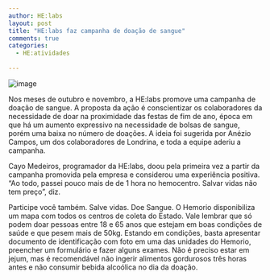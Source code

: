 ```yaml
---
author: HE:labs
layout: post
title: "HE:labs faz campanha de doação de sangue"
comments: true
categories:
  - HE:atividades
     
---
```


![image](/blog/images/posts/2012-11-21/doacaodesangue.jpg)

Nos meses de outubro e novembro, a HE:labs promove uma campanha de doação de sangue. A proposta da ação é conscientizar os colaboradores da necessidade de doar na proximidade das festas de fim de ano, época em que há um aumento expressivo na necessidade de bolsas de sangue, porém uma baixa no número de doações. A ideia foi sugerida por Anézio Campos, um dos colaboradores de Londrina, e toda a equipe aderiu a campanha.

Cayo Medeiros, programador da HE:labs, doou pela primeira vez a partir da campanha promovida pela empresa e considerou uma experiência positiva. “Ao todo, passei pouco mais de de 1 hora no hemocentro. Salvar vidas não tem preço”, diz.

Participe você também. Salve vidas. Doe Sangue. O Hemorio disponibiliza um mapa com todos os centros de coleta do Estado. Vale lembrar que só podem doar pessoas entre 18 e 65 anos que estejam em boas condições de saúde e que pesem mais de 50kg. Estando em condições, basta apresentar documento de identificação com foto em uma das unidades do Hemorio, preencher um formulário e fazer alguns exames. Não é preciso estar em jejum, mas é recomendável não ingerir alimentos gordurosos três horas antes e não consumir bebida alcoólica no dia da doação.